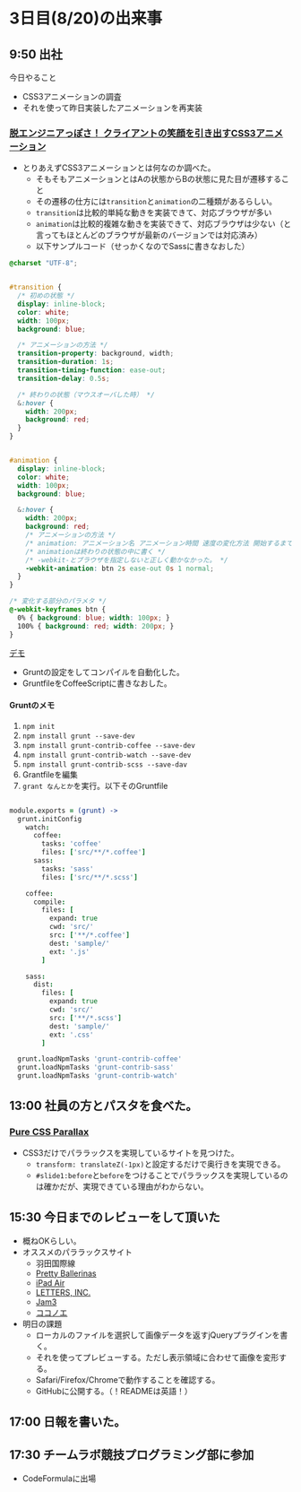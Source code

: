 # 3日目(8/20)の出来事

9:50 出社
---


今日やること

- CSS3アニメーションの調査
- それを使って昨日実装したアニメーションを再実装


### [脱エンジニアっぽさ！ クライアントの笑顔を引き出すCSS3アニメーション](http://www.atmarkit.co.jp/ait/articles/1307/04/news002.html)

- とりあえずCSS3アニメーションとは何なのか調べた。
	- そもそもアニメーションとはAの状態からBの状態に見た目が遷移すること
	- その遷移の仕方には`transition`と`animation`の二種類があるらしい。
	- `transition`は比較的単純な動きを実装できて、対応ブラウザが多い
	- `animation`は比較的複雑な動きを実装できて、対応ブラウザは少ない（と言ってもほとんどのブラウザが最新のバージョンでは対応済み）
	- 以下サンプルコード（せっかくなのでSassに書きなおした）

```scss
@charset "UTF-8";


#transition {
  /* 初めの状態 */
  display: inline-block;
  color: white;
  width: 100px;
  background: blue;

  /* アニメーションの方法 */
  transition-property: background, width;
  transition-duration: 1s;
  transition-timing-function: ease-out;
  transition-delay: 0.5s;

  /* 終わりの状態（マウスオーバした時） */
  &:hover {
    width: 200px;
    background: red;
  }
}


#animation {
  display: inline-block;
  color: white;
  width: 100px;
  background: blue;

  &:hover {
    width: 200px;
    background: red;
    /* アニメーションの方法 */
    /* animation: アニメーション名 アニメーション時間 速度の変化方法 開始するまでの時間 繰り返し回数 繰り返し方法; */
    /* animationは終わりの状態の中に書く */
    /* -webkit-とブラウザを指定しないと正しく動かなかった。 */
    -webkit-animation: btn 2s ease-out 0s 1 normal;
  }
}

/* 変化する部分のパラメタ */
@-webkit-keyframes btn {
  0% { background: blue; width: 100px; }
  100% { background: red; width: 200px; }
}
```

[デモ](./demo/sample/index.html)

- Gruntの設定をしてコンパイルを自動化した。
- GruntfileをCoffeeScriptに書きなおした。

#### Gruntのメモ

1. `npm init`
2. `npm install grunt --save-dev`
3. `npm install grunt-contrib-coffee --save-dev`
4. `npm install grunt-contrib-watch --save-dev`
5. `npm install grunt-contrib-scss --save-dav`
6. Grantfileを編集
7. `grant なんとか`を実行。以下そのGruntfile


```coffeescript

module.exports = (grunt) ->
  grunt.initConfig
    watch:
      coffee:
        tasks: 'coffee'
        files: ['src/**/*.coffee']
      sass:
        tasks: 'sass'
        files: ['src/**/*.scss']

    coffee:
      compile:
        files: [
          expand: true
          cwd: 'src/'
          src: ['**/*.coffee']
          dest: 'sample/'
          ext: '.js'
        ]

    sass:
      dist:
        files: [
          expand: true
          cwd: 'src/'
          src: ['**/*.scss']
          dest: 'sample/'
          ext: '.css'
        ]

  grunt.loadNpmTasks 'grunt-contrib-coffee'
  grunt.loadNpmTasks 'grunt-contrib-sass'
  grunt.loadNpmTasks 'grunt-contrib-watch'
```

13:00 社員の方とパスタを食べた。
---

### [Pure CSS Parallax](http://codepen.io/keithclark/pen/JycFw/)
- CSS3だけでパララックスを実現しているサイトを見つけた。
	- `transform: translateZ(-1px)`と設定するだけで奥行きを実現できる。
	- `#slide1:before`と`before`をつけることでパララックスを実現しているのは確かだが、実現できている理由がわからない。


15:30 今日までのレビューをして頂いた
---

- 概ねOKらしい。
- オススメのパララックスサイト
	- 羽田国際線
	- [Pretty Ballerinas](http://prettyballerinas.fen.co.jp/)
	- [iPad Air](https://www.apple.com/jp/ipad-air/)
	- [LETTERS, INC.](http://letters-inc.jp/)
	- [Jam3](http://www.jam3.com/)
	- [ココノエ](http://9ye.jp/)
- 明日の課題
	- ローカルのファイルを選択して画像データを返すjQueryプラグインを書く。
	- それを使ってプレビューする。ただし表示領域に合わせて画像を変形する。
	- Safari/Firefox/Chromeで動作することを確認する。
	- GitHubに公開する。（！READMEは英語！）


17:00 日報を書いた。
---

17:30 チームラボ競技プログラミング部に参加
---

- CodeFormulaに出場